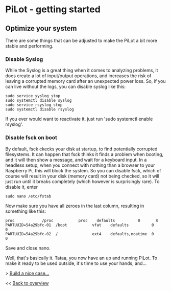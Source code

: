 # PiLot - getting started
## Optimize your system
There are some things that can be adjusted to make the PiLot a bit more stable and performing.

### Disable Syslog
While the Syslog is a great thing when it comes to analyzing problems, it does create a lot of input/output operations, and increases the risk of leaving a corrupted memory card after an unexpected power loss. So, if you can live without the logs, you can disable syslog like this:
```
sudo service syslog stop
sudo systemctl disable syslog
sudo service rsyslog stop
sudo systemctl disable rsyslog
```
If you ever would want to reactivate it, just run 'sudo systemctl enable rsyslog'.

### Disable fsck on boot
By default, fsck ckecks your disk at startup, to find potentially corrupted filesystems. It can happen that fsck thinks it finds a problem when booting, and it will then show a message, and wait for a keyboard input. In a headless setup, when you connect with nothing than a browser to your Raspberry Pi, this will block the system. So you can disable fsck, which of course will result in your disk (memory card) not being checked, so it will just run until it breaks completely (which however is surprisingly rare). To disable it, enter
```
sudo nano /etc/fstab
```
Now make sure you have all zeroes in the last column, resulting in something like this:
```
proc            /proc           proc    defaults          0       0
PARTUUID=54a29bfc-01  /boot           vfat    defaults          0       0
PARTUUID=54a29bfc-02  /               ext4    defaults,noatime  0       0
```
Save and close nano.

Well, that's basically it. Tataa, you now have an up and running PiLot. To make it ready to be used outside, it's time to use your hands, and...

\> [Build a nice case...](case.md)

<< [Back to overview](user.md)
